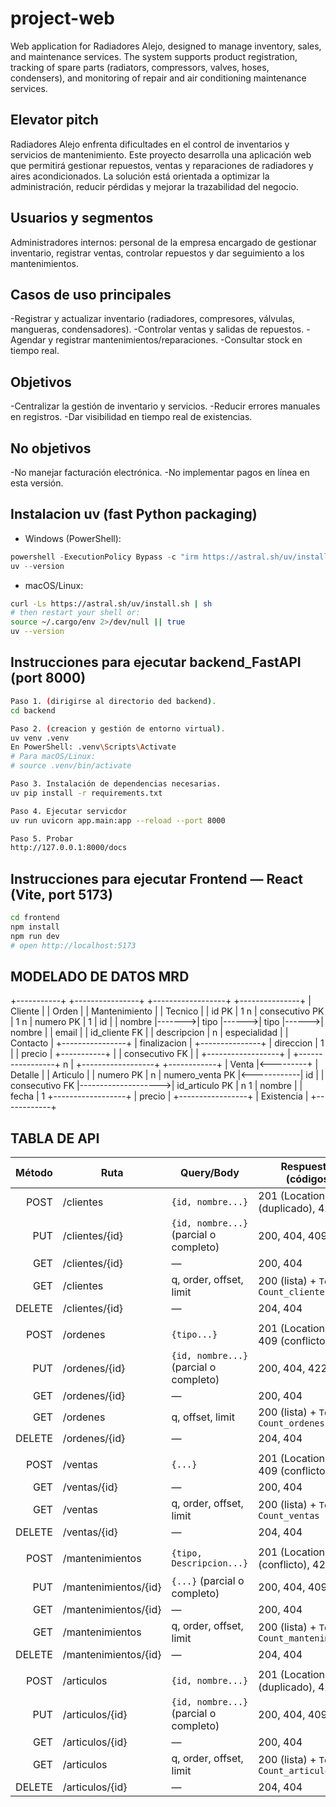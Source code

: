 # project-web
Web application for Radiadores Alejo, designed to manage inventory, sales, and maintenance services. The system supports product registration, tracking of spare parts (radiators, compressors, valves, hoses, condensers), and monitoring of repair and air conditioning maintenance services.
## Elevator pitch
Radiadores Alejo enfrenta dificultades en el control de inventarios y servicios de mantenimiento. Este proyecto desarrolla una aplicación web que permitirá gestionar repuestos, ventas y reparaciones de radiadores y aires acondicionados. La solución está orientada a optimizar la administración, reducir pérdidas y mejorar la trazabilidad del negocio.
## Usuarios y segmentos
Administradores internos: personal de la empresa encargado de gestionar inventario, registrar ventas, controlar repuestos y dar seguimiento a los mantenimientos.
## Casos de uso principales
-Registrar y actualizar inventario (radiadores, compresores, válvulas, mangueras, condensadores).
-Controlar ventas y salidas de repuestos.
-Agendar y registrar mantenimientos/reparaciones.
-Consultar stock en tiempo real.
## Objetivos 
-Centralizar la gestión de inventario y servicios.
-Reducir errores manuales en registros.
-Dar visibilidad en tiempo real de existencias.
## No objetivos
-No manejar facturación electrónica.
-No implementar pagos en línea en esta versión.

## Instalacion **uv** (fast Python packaging)
- Windows (PowerShell):
```powershell
powershell -ExecutionPolicy Bypass -c "irm https://astral.sh/uv/install.ps1 | iex"
uv --version
```
- macOS/Linux:
```bash
curl -Ls https://astral.sh/uv/install.sh | sh
# then restart your shell or:
source ~/.cargo/env 2>/dev/null || true
uv --version
```

## Instrucciones para ejecutar backend_FastAPI (port 8000)

```bash
Paso 1. (dirigirse al directorio ded backend).
cd backend

Paso 2. (creacion y gestión de entorno virtual).
uv venv .venv
En PowerShell: .venv\Scripts\Activate
# Para macOS/Linux:
# source .venv/bin/activate

Paso 3. Instalación de dependencias necesarias.
uv pip install -r requirements.txt

Paso 4. Ejecutar servicdor
uv run uvicorn app.main:app --reload --port 8000

Paso 5. Probar
http://127.0.0.1:8000/docs
```

## Instrucciones para ejecutar Frontend — React (Vite, port 5173)
```bash
cd frontend
npm install
npm run dev
# open http://localhost:5173
```

## MODELADO DE DATOS MRD

+-----------+        +----------------+       +------------------+       +---------------+ 
|  Cliente  |        |     Orden      |       |   Mantenimiento  |       |    Tecnico    |
| id PK     | 1   n  | consecutivo PK | 1   n | numero PK        | 1     | id            |
| nombre    |------->| tipo           |------>| tipo             |------>| nombre        |
| email     |        | id_cliente FK  |       | descripcion      |     n | especialidad  |
| Contacto  |        +----------------+       | finalizacion     |       +---------------+
| direccion |              1 |                | precio           |
+-----------+                |                | consecutivo FK   |
                             |                +------------------+
                             |
+-----------------+  n       |          +------------------+             +------------+
|      Venta      |<---------+          |      Detalle     |             |  Articulo  |
| numero PK       |                   n | numero_venta PK  |<------------| id         |
| consecutivo FK  |-------------------->| id_articulo  PK  |  n        1 | nombre     |
| fecha           | 1                   +------------------+             | precio     |
+-----------------+                                                      | Existencia |
                                                                         +------------+

## TABLA DE API
| Método | Ruta                 | Query/Body                                 | Respuestas (códigos)                       | Notas/Validaciones |
|-------:|----------------------|--------------------------------------------|--------------------------------------------|--------------------|
| POST   | /clientes            | `{id, nombre...}`                          | 201 (Location), 409 (duplicado), 422       | Regla unicidad     |
| PUT    | /clientes/{id}       | `{id, nombre...}`(parcial o completo)      | 200, 404, 409, 422 			  | Validaciones       |
| GET    | /clientes/{id}       | —                                          | 200, 404                                   | —                  |
| GET    | /clientes            | q, order, offset, limit                    | 200 (lista) + `Total-Count_clientes`       | Filtros y orden    |
| DELETE | /clientes/{id}       | —                                          | 204, 404                                   | —                  |
|        |                      |                                            |                                            |                    |
| POST   | /ordenes             | `{tipo...}`                                | 201 (Location), 422, 409 (conflicto)       | Regla unicidad     |
| PUT    | /ordenes/{id}        | `{id, nombre...}`(parcial o completo)      | 200, 404, 422     			  | Validaciones       |
| GET    | /ordenes/{id}        | —                                          | 200, 404                                   | —                  |
| GET    | /ordenes             | q, offset, limit                           | 200 (lista) + `Total-Count_ordenes`        | Filtros y orden    |
| DELETE | /ordenes/{id}        | —                                          | 204, 404                                   | —                  |
|        |                      |                                            |                                            |                    |
| POST   | /ventas              | `{...}`                                    | 201 (Location), 422, 409 (conflicto)       | Regla unicidad     |
| GET    | /ventas/{id}         | —                                          | 200, 404                                   | —                  |
| GET    | /ventas              | q, order, offset, limit                    | 200 (lista) + `Total-Count_ventas`         | Filtros y orden    |
| DELETE | /ventas/{id}         | —                                          | 204, 404                                   | —                  |
|        |                      |                                            |                                            |                    |
| POST   | /mantenimientos      | `{tipo, Descripcion...}`                   | 201 (Location), 409 (conflicto), 422       | Regla unicidad     |
| PUT    | /mantenimientos/{id} | `{...}` (parcial o completo)               | 200, 404, 409, 422 			  | Validaciones       |
| GET    | /mantenimientos/{id} | —                                          | 200, 404                                   | —                  |
| GET    | /mantenimientos      | q, order, offset, limit                    | 200 (lista) + `Total-Count_mantenimientos` | Filtros y orden    |
| DELETE | /mantenimientos/{id} | —                                          | 204, 404                                   | —                  |
|        |                      |                                            |                                            |                    |
| POST   | /articulos           | `{id, nombre...}`                          | 201 (Location), 409 (duplicado), 422       | Regla unicidad     |
| PUT    | /articulos/{id}      | `{id, nombre...}`(parcial o completo)      | 200, 404, 409, 422 			  | Validaciones       |
| GET    | /articulos/{id}      | —                                          | 200, 404                                   | —                  |
| GET    | /articulos           | q, order, offset, limit                    | 200 (lista) + `Total-Count_articulos`      | Filtros y orden    |
| DELETE | /articulos/{id}      | —                                          | 204, 404                                   | —                  |
